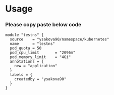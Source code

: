 # Usage 

### Please copy paste below code
```
module "testns" {
  source    = "ysakova90/namespace/kubernetes"
  name      = "testns"
  pod_quota = 50
  pod_cpu_limit       = "2096m"
  pod_memory_limit    = "4Gi"
  annotations = {
    new = "application"
  }
  labels = {
    createdby = "ysakova90"
  }
}

```